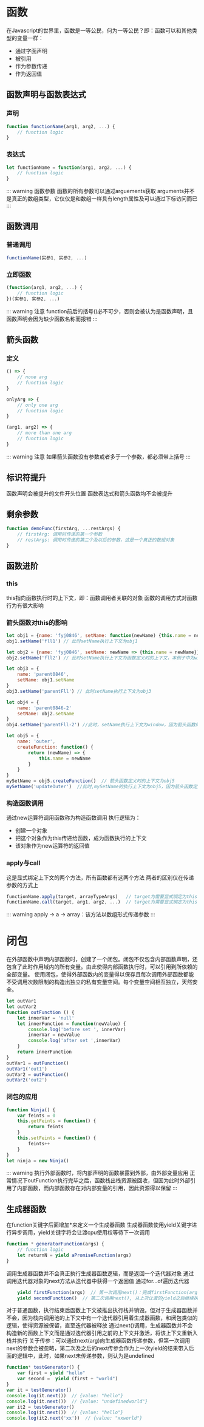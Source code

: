 # 函数
在Javascript的世界里，函数是一等公民，何为一等公民？即：函数可以和其他类型的变量一样：

- 通过字面声明
- 被引用
- 作为参数传递
- 作为返回值

## 函数声明与函数表达式
### 声明
```javascript
function functionName(arg1, arg2, ...) {
    // function logic
}
```

### 表达式
```javascript
let functionName = function(arg1, arg2, ...) {
    // function logic
}
```
::: warning 函数参数
函数的所有参数可以通过arguements获取
arguments并不是真正的数组类型，它仅仅是和数组一样具有length属性及可以通过下标访问而已
:::

## 函数调用
### 普通调用
```javascript
functionName(实参1, 实参2, ...)
```
### 立即函数
```javascript
(function(arg1, arg2, ...) {
    // function logic
})(实参1, 实参2, ...)
```
::: warning 注意
function前后的括号()必不可少，否则会被认为是函数声明，且函数声明会因为缺少函数名称而报错
:::

## 箭头函数
### 定义
```javascript
() => {
    // none arg
    // function logic
}

onlyArg => {
    // only one arg
    // function logic
}

(arg1, arg2) => {
    // more than one arg
    // function logic
}

```
::: warning 注意
如果箭头函数没有参数或者多于一个参数，都必须带上括号
:::

## 标识符提升
函数声明会被提升的文件开头位置
函数表达式和箭头函数均不会被提升

## 剩余参数
```javascript
function demoFunc(firstArg, ...restArgs) {
    // firstArg: 调用时传递的第一个参数
    // restArgs: 调用时传递的第二个及以后的参数，这是一个真正的数组对象
}
```
## 函数进阶
### this
this指向函数执行时的上下文，即：函数调用者关联的对象
函数的调用方式对函数行为有很大影响

### 箭头函数对this的影响
```javascript
let obj1 = {name: 'fyj0846', setName: function(newName) {this.name = newName}}
obj1.setName('fll1') // 此时setName执行上下文为obj1

let obj2 = {name: 'fyj0846', setName: newName => {this.name = newName}}
obj2.setName('fll2') // 此时setName执行上下文为函数定义时的上下文，本例子中为window

let obj3 = {
    name: 'parent0846',
    setName: obj1.setName
}
obj3.setName('parentFll') // 此时setName执行上下文为obj3

let obj4 = {
    name: 'parent0846-2'
    setName: obj2.setName
}
obj4.setName('parentFll-2') //此时，setName执行上下文为window，因为箭头函数的上下文取决于定义时，而obj2.setName定义时的上下文为window

let obj5 = {
    name: 'outer',
    createFunction: function() {
        return (newName) => {
            this.name = newName
        }
    }
}
mySetName = obj5.createFunction()  // 箭头函数定义时的上下文为obj5
mySetName('updateOuter')  //此时,mySetName的执行上下文为obj5，因为箭头函数定义在obj5中
```

### 构造函数调用
通过new运算符调用函数称为构造函数调用
执行逻辑为：
- 创建一个对象
- 把这个对象作为this传递给函数，成为函数执行的上下文
- 该对象作为new运算符的返回值

### apply与call
这是显式绑定上下文的两个方法，所有函数都有这两个方法
两者的区别仅在传递参数的方式上
```javascript
functionName.apply(target, arrayTypeArgs)   // target为需要显式绑定为this的对象
functionName.call(target, arg1, arg2, ...)  // target为需要显式绑定为this的对象
```
::: warning
apply -> a -> array：该方法以数组形式传递参数
:::

# 闭包
在外部函数中声明内部函数时，创建了一个闭包。闭包不仅包含内部函数声明，还包含了此时作用域内的所有变量。由此使得内部函数执行时，可以引用到所依赖的全部变量。
使用闭包，使得外部函数内的变量得以保存且每次调用外部函数都能不受调用次数限制的构造出独立的私有变量空间。每个变量空间相互独立，天然安全。
```javascript
let outVar1
let outVar2
function outFunction () {
    let innerVar = 'null'
    let innerFunction = function(newValue) {
        console.log('before set ', innerVar)
        innerVar = newValue
        console.log('after set ',innerVar)
    }
    return innerFunction
}
outVar1 = outFunction()
outVar1('out1')
outVar2 = outFunction()
outVar2('out2')
```
### 闭包的应用
```javascript
function Ninja() {
    var feints = 0
    this.getFeints = function() {
        return feints
    }
    this.setFeints = function() {
        feints++
    }
}
let ninja = new Ninja()
```
::: warning
执行外部函数时，将内部声明的函数暴露到外部，由外部变量应用
正常情况下outFunction执行完毕之后，函数栈出栈资源被回收，但因为此时外部引用了内部函数，而内部函数存在对内部变量的引用，因此资源得以保留
:::

## 生成器函数
在function关键字后面增加*来定义一个生成器函数
生成器函数使用yield关键字进行异步调用，yield关键字将会让渡cpu使用权等待下一次调用
```javascript
function * generatorFunction(args) {
    // function logic
    let returnN = yield aPromiseFunction(args)
}
```
调用生成器函数并不会真正执行生成器函数逻辑，而是返回一个迭代器对象
通过调用迭代器对象的next方法从迭代器中获得一个返回值
通过for...of遍历迭代器
```javascript
    yield firstFunction(args)  // 第一次调用next()：完成firstFunction(args)并将yield右边的表达值返回
    yield secondFunction()  // 第二次调用next(), 从上次让渡的yield之后继续执行，直到碰到下一个yield
```
对于普通函数，执行结束后函数上下文被推出执行栈并销毁。但对于生成器函数并不会，因为栈内调用池的上下文中有一个迭代器引用着生成器函数，和闭包类似的逻辑，使得资源被保留，直至迭代器被释放
通过next()调用，生成器函数并不会构造新的函数上下文而是通过迭代器引用之前的上下文并激活，将该上下文重新入栈并执行
关于传参：可以通过next(arg)向生成器函数传递参数，但第一次调用next的参数会被忽略，第二次及之后的next传参会作为上一次yield的结果带入后面的逻辑中，此时，如果next未传递参数，则认为是undefined

```javascript
function* testGenerator() {
    var first = yield "hello"
    var second =  yield (first + "world")
}
var it = testGenerator()
console.log(it.next())  // {value: "hello"}
console.log(it.next())  // {value: "undefinedworld"}
var it2 = testGenerator()
console.log(it.next())  // {value: "hello"}
console.log(it2.next('xx'))  // {value: "xxworld"}
```